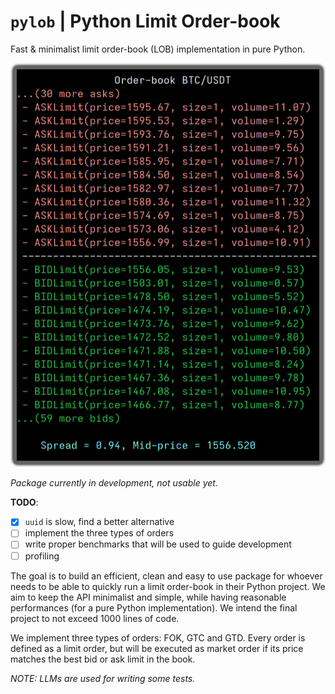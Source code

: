 # `pylob` | Python Limit Order-book
Fast &amp; minimalist limit order-book (LOB) implementation in pure Python.

<img src="ss.png" width=510>

*Package currently in development, not usable yet.*

**TODO**:
- [x] `uuid` is slow, find a better alternative
- [ ] implement the three types of orders
- [ ] write proper benchmarks that will be used to guide development
- [ ] profiling

The goal is to build an efficient, clean and easy to use package for whoever needs to be able to quickly run a limit order-book in their Python project. We aim to keep the API minimalist and simple, while having reasonable performances (for a pure Python implementation). We intend the final project to not exceed 1000 lines of code. 

We implement three types of orders: FOK, GTC and GTD. Every order is defined as a limit order, but will be executed as market order if its price matches the best bid or ask limit in the book.  

*NOTE: LLMs are used for writing some tests.*
